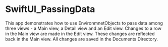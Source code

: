 # SwiftUI_PassingData
This app demonstrates how to use EnvironmnetObjects to pass data among three views - a Main view, a Detail view and an Edit view. Changes to a row in the Main
view are made in the Edit view. These changes are reflected back in the Main view. All changes are saved in the Documents Directory.
